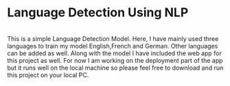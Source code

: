 # Language Detection Using NLP

<br>
This is a simple Language Detection Model. Here, I have mainly used three languages to train my model English,French and German. Other languages can be added as well. Along with the model I have included the web app for this project as well. For now I am working on the deployment part of the app but it runs well on the local machine so please feel free to download and run this project on your local PC.
</br>
